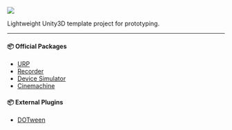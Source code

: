 ![](https://img.shields.io/badge/Unity3D%20Version:-2022.3.8f1-orange?logo=unity)

Lightweight Unity3D template project for prototyping.

---

#### 📦️ Official Packages
- [URP](https://docs.unity3d.com/Packages/com.unity.render-pipelines.universal@16.0/manual/index.html)
- [Recorder](https://docs.unity3d.com/Packages/com.unity.recorder@4.0/manual/index.html)
- [Device Simulator](https://docs.unity3d.com/Packages/com.unity.device-simulator@3.0/manual/index.html)
- [Cinemachine](https://docs.unity3d.com/Packages/com.unity.cinemachine@2.9/manual/index.html)

#### 📦️ External Plugins
- [DOTween](https://assetstore.unity.com/packages/tools/animation/dotween-hotween-v2-27676)
